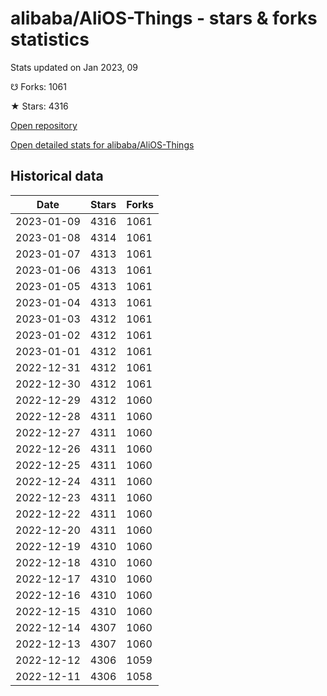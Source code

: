 # alibaba/AliOS-Things - stars & forks statistics

Stats updated on Jan 2023, 09

☋ Forks: 1061

★ Stars: 4316

[Open repository](https://github.com/alibaba/AliOS-Things)

[Open detailed stats for alibaba/AliOS-Things](https://reviewgithub.com/rep/alibaba/AliOS-Things)

## Historical data
| Date | Stars | Forks |
|------|-------|-------|
| 2023-01-09 | 4316 | 1061 | 
| 2023-01-08 | 4314 | 1061 | 
| 2023-01-07 | 4313 | 1061 | 
| 2023-01-06 | 4313 | 1061 | 
| 2023-01-05 | 4313 | 1061 | 
| 2023-01-04 | 4313 | 1061 | 
| 2023-01-03 | 4312 | 1061 | 
| 2023-01-02 | 4312 | 1061 | 
| 2023-01-01 | 4312 | 1061 | 
| 2022-12-31 | 4312 | 1061 | 
| 2022-12-30 | 4312 | 1061 | 
| 2022-12-29 | 4312 | 1060 | 
| 2022-12-28 | 4311 | 1060 | 
| 2022-12-27 | 4311 | 1060 | 
| 2022-12-26 | 4311 | 1060 | 
| 2022-12-25 | 4311 | 1060 | 
| 2022-12-24 | 4311 | 1060 | 
| 2022-12-23 | 4311 | 1060 | 
| 2022-12-22 | 4311 | 1060 | 
| 2022-12-20 | 4311 | 1060 | 
| 2022-12-19 | 4310 | 1060 | 
| 2022-12-18 | 4310 | 1060 | 
| 2022-12-17 | 4310 | 1060 | 
| 2022-12-16 | 4310 | 1060 | 
| 2022-12-15 | 4310 | 1060 | 
| 2022-12-14 | 4307 | 1060 | 
| 2022-12-13 | 4307 | 1060 | 
| 2022-12-12 | 4306 | 1059 | 
| 2022-12-11 | 4306 | 1058 | 

